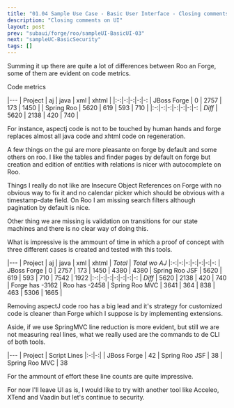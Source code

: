 ```yaml
---
title: "01.04 Sample Use Case - Basic User Interface - Closing comments on UI"
description: "Closing comments on UI"
layout: post
prev: "subaui/forge/roo/sampleUI-BasicUI-03"
next: "sampleUC-BasicSecurity"
tags: []
---
```

Summing it up there are quite a lot of differences between Roo an Forge,
some of them are evident on code metrics.

Code metrics

   |---
   | Project | aj | java | xml | xhtml |
   |:-:|-:|-:|-:|-:
   | JBoss Forge | 0    | 2757 | 173 | 1450 |
   | Spring Roo  | 5620 | 619  | 593 | 710  |
   |:-:|-:|-:|-:|-:|-:|-:
   | *Diff*      | 5620 | 2138 | 420 | 740  |
   
For instance, aspectj code is not to be touched by human hands and forge 
replaces almost all java code and xhtml code on regeneration. 

A few things on the gui are more pleasante on forge by default and some 
others on roo. I like the tables and finder pages by default on forge but 
creation and edition of entities with relations is nicer with autocomplete
on Roo.

Things I really do not like are Insecure Object References on Forge with
no obvious way to fix it and no calendar picker which should be obvious with
a timestamp-date field. On Roo I am missing search filters although 
pagination by default is nice.

Other thing we are missing is validation on transitions for our state machines 
and there is no clear way of doing this.

What is impressive is the ammount of time in which a proof of concept with
three different cases is created and tested with this tools.

   |---
   | Project | aj | java | xml | xhtml | *Total* | *Total wo AJ*
   |:-:|-:|-:|-:|-:|-:|-:
   | JBoss Forge | 0    | 2757 | 173 | 1450 | 4380 | 4380
   | Spring Roo JSF | 5620 | 619  | 593 | 710  | 7542 | 1922
   |:-:|-:|-:|-:|-:|-:|-:
   | *Diff*      | 5620 | 2138 | 420 | 740  | Forge has -3162 | Roo has -2458
   | Spring Roo MVC |  3641 | 364 | 838 | 463 | 5306 | 1665 | 
   
Removing aspectJ code roo has a big lead and it's strategy for customized
code is cleaner than Forge which I suppose is by implementing extensions.

Aside, if we use SpringMVC line reduction is more evident, but still we are
not measuring real lines, what we really used are the commands to de CLI of
both tools.

   |---
   | Project | Script Lines
   |:-:|-:|
   | JBoss Forge | 42
   | Spring Roo JSF | 38
   | Spring Roo MVC | 38

For the ammount of effort these line counts are quite impressive.

For now I'll leave UI as is, I would like to try with another tool like 
Acceleo, XTend and Vaadin but let's continue to security.
